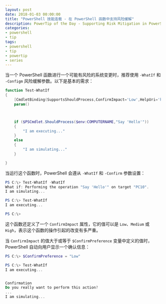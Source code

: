 ```yaml
---
layout: post
date: 2018-01-03 00:00:00
title: "PowerShell 技能连载 - 在 PowerShell 函数中支持风险缓解"
description: PowerTip of the Day - Supporting Risk Mitigation in PowerShell Functions
categories:
- powershell
- tip
tags:
- powershell
- tip
- powertip
- series
---
```

当一个 PowerShell 函数进行一个可能有风险的系统变更时，推荐使用 `-WhatIf` 和 `-Configm` 风险缓解参数。以下是基本的需求：

```powershell
function Test-WhatIf
{
    [CmdletBinding(SupportsShouldProcess,ConfirmImpact='Low',HelpUri='http://www.myhelp.com')]
    param()



    if ($PSCmdlet.ShouldProcess($env:COMPUTERNAME,"Say 'Hello'"))
    {
        "I am executing..."
    }
    else
    {
        "I am simulating..."
    }

}
```

当运行这个函数时，PowerShell 会遵从 `-WhatIf` 和 `-Confirm` 参数设置：

```powershell
PS C:\> Test-WhatIf -WhatIf
What if: Performing the operation "Say 'Hello'" on target "PC10".
I am simulating...

PS C:\> Test-WhatIf
I am executing...

PS C:\>
```

这个函数还定义了一个 `ConfirmImpact` 属性，它的值可以是 `Low`、`Medium` 或 `High`，表示这个函数的操作引起的改变有多严重。

当 `ConfirmImpact` 的值大于或等于 `$ConfirmPreference` 变量中定义的值时，PowerShell 自动向用户显示一个确认信息：

```powershell
PS C:\> $ConfirmPreference = "Low"

PS C:\> Test-WhatIf
I am executing...


Confirmation
Do you really want to perform this action?
...
I am simulating...
```

<!--本文国际来源：[Supporting Risk Mitigation in PowerShell Functions](http://community.idera.com/powershell/powertips/b/tips/posts/supporting-risk-mitigation-in-powershell-functions)-->
